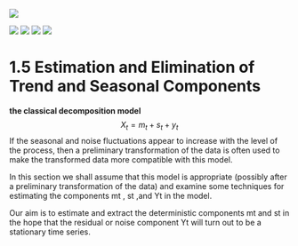 ![](https://i.imgur.com/rgUPT7C.png)

![](https://i.imgur.com/ywURdzp.png)
![](https://i.imgur.com/GbBC21h.png)
![](https://i.imgur.com/VCDQfNd.png)
![](https://i.imgur.com/sax4RYX.png)



# 1.5 Estimation and Elimination of Trend and Seasonal Components
**the classical decomposition model**
$$
X_t=m_t+s_t+y_t
$$
If the seasonal and noise fluctuations appear to increase with the level of the process, then a preliminary transformation of the data is often used to make the transformed data more compatible with this model.

In this section we shall assume that this model is appropriate (possibly after a preliminary transformation of the data) and examine some techniques for estimating the components mt , st ,and Yt in the model.

Our aim is to estimate and extract the deterministic components mt and st in the
hope that the residual or noise component Yt will turn out to be a stationary time series.